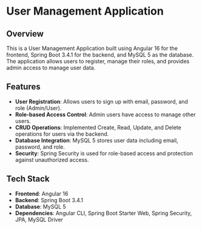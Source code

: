 # User Management Application

## Overview
This is a User Management Application built using Angular 16 for the frontend, Spring Boot 3.4.1 for the backend, and MySQL 5 as the database. The application allows users to register, manage their roles, and provides admin access to manage user data.

## Features
- **User Registration**: Allows users to sign up with email, password, and role (Admin/User).
- **Role-based Access Control**: Admin users have access to manage other users.
- **CRUD Operations**: Implemented Create, Read, Update, and Delete operations for users via the backend.
- **Database Integration**: MySQL 5 stores user data including email, password, and role.
- **Security**: Spring Security is used for role-based access and protection against unauthorized access.

## Tech Stack
- **Frontend**: Angular 16  
- **Backend**: Spring Boot 3.4.1  
- **Database**: MySQL 5  
- **Dependencies**: Angular CLI, Spring Boot Starter Web, Spring Security, JPA, MySQL Driver

